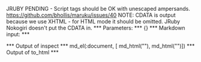 JRUBY PENDING - Script tags should be OK with unescaped ampersands. https://github.com/bhollis/maruku/issues/40
NOTE: CDATA is output because we use XHTML - for HTML mode it should be omitted.
JRuby Nokogiri doesn't put the CDATA in.
*** Parameters: ***
{}
*** Markdown input: ***
<script>
  var x = true && true;
</script>

<script>var x = true && true;</script>
*** Output of inspect ***
md_el(:document, [
     md_html("<script><!--//--><![CDATA[//><!--\n  var x = true && true;\n//--><!]]></script>"),
     md_html("<script><!--//--><![CDATA[//><!--\nvar x = true && true;\n//--><!]]></script>")])
*** Output of to_html ***
<script><!--//--><![CDATA[//><!--
  var x = true && true;
//--><!]]>
</script><script><!--//--><![CDATA[//><!--
var x = true && true;
//--><!]]></script>




